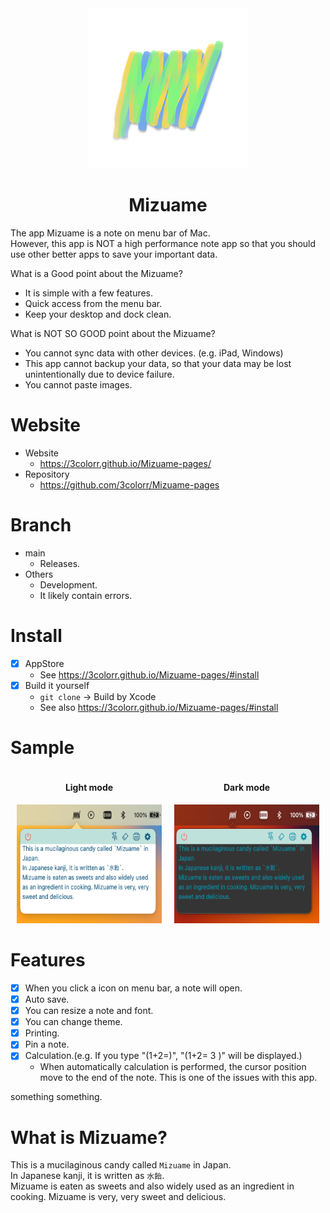 <div align="center">
  <img src="MizuameLogo.png" alt="Mizuame Logo." width="256" height="256"/>
  <h1>Mizuame</h1>
</div>

The app Mizuame is a note on menu bar of Mac.  
However, this app is NOT a high performance note app so that you should use other better apps to save your important data.  

What is a Good point about the Mizuame?
- It is simple with a few features.
- Quick access from the menu bar.
- Keep your desktop and dock clean.

What is NOT SO GOOD point about the Mizuame?
- You cannot sync data with other devices. (e.g. iPad, Windows)
- This app cannot backup your data, so that your data may be lost unintentionally due to device failure.
- You cannot paste images.

# Website
- Website
  - https://3colorr.github.io/Mizuame-pages/
- Repository
  - https://github.com/3colorr/Mizuame-pages

# Branch
- main
  - Releases.
- Others
  - Development.
  - It likely contain errors.

# Install
- [x] AppStore
  - See https://3colorr.github.io/Mizuame-pages/#install
- [x] Build it yourself
  - `git clone` -> Build by Xcode
  - See also https://3colorr.github.io/Mizuame-pages/#install

# Sample
<div align="center" style="display: flex;">
  <div style="margin: 0px 10px 0px 10px">
    <h4>Light mode</h4>
    <img src="sample-light.png" alt="Light Mode." width="300" height="190"/>
  </div>
  <div style="margin: 0px 10px 0px 10px">
    <h4>Dark mode</h4>
    <img src="sample-dark.png" alt="Dark Mode." width="300" height="190"/>
  </div>
</div>


# Features
- [x] When you click a icon on menu bar, a note will open.
- [x] Auto save.
- [x] You can resize a note and font.
- [x] You can change theme.
- [x] Printing.
- [x] Pin a note.
- [x] Calculation.(e.g. If you type "(1+2=)", "(1+2= 3 )" will be displayed.)
   - When automatically calculation is performed, the cursor position move to the end of the note. This is one of the issues with this app.

something something.

# What is Mizuame?
This is a mucilaginous candy called `Mizuame` in Japan.  
In Japanese kanji, it is written as `水飴`.  
Mizuame is eaten as sweets and also widely used as an ingredient in cooking. Mizuame is very, very sweet and delicious.

